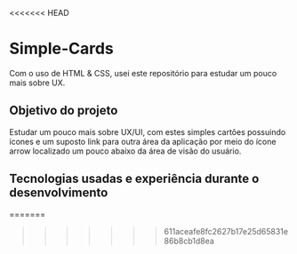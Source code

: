<<<<<<< HEAD
# Simple-Cards
Com o uso de HTML &amp; CSS, usei este repositório para estudar um pouco mais sobre UX.

## Objetivo do projeto

Estudar um pouco mais sobre UX/UI, com estes simples cartões possuindo ícones e um suposto link para outra área da aplicação por meio do ícone arrow localizado um pouco abaixo da área de visão do usuário.

## Tecnologias usadas e experiência durante o desenvolvimento
=======
>>>>>>> 611aceafe8fc2627b17e25d65831e86b8cb1d8ea

